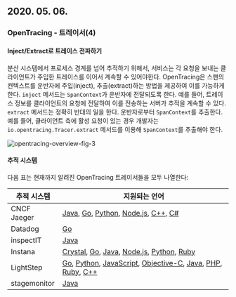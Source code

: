 ## 2020. 05. 06.

### OpenTracing - 트레이서(4)

#### Inject/Extract로 트레이스 전파하기

분산 시스템에서 프로세스 경계를 넘어 추적하기 위해서, 서비스는 각 요청을 보내는 클라이언트가 주입한 트레이스를 이어서 계속할 수 있어야한다. OpenTracing은 스팬의 컨텍스트를 운반자에 주입(inject), 추출(extract)하는 방법을 제공하여 이를 가능하게 한다. `inject` 메서드는 `SpanContext`가 운반자에 전달되도록 한다. 예를 들어, 트레이스 정보를 클라이언트의 요청에 전달하여 이를 전송하는 서버가 추적을 계속할 수 있다. `extract` 메서드는 정확히 반대의 일을 한다. 운반자로부터 `SpanContext`를 추출한다. 예를 들어, 클라이언트 측에 활성 요청이 있는 경우 개발자는 `io.opentracing.Tracer.extract` 메서드를 이용해 `SpanContext`를 추출해야 한다.

![opentracing-overview-fig-3](opentracing-overview-fig-3.png)

#### 추적 시스템

다음 표는 현재까지 알려진 OpenTracing 트레이서들을 모두 나열한다:

| 추적 시스템  | 지원되는 언어                                                |
| ------------ | ------------------------------------------------------------ |
| CNCF Jaeger  | [Java][jaeger-java], [Go][jaeger-go], [Python][jaeger-python], [Node.js][jaeger-node-js], [C++][jaeger-cpp], [C#][jaeger-csharp] |
| Datadog      | [Go][datadog-go]                                             |
| inspectIT    | [Java][inspectit-java]                                       |
| Instana      | [Crystal][instana-crystal], [Go][instana-go], [Java][instana-java], [Node.js][instana-node-js], [Python][instana-python], [Ruby][instana-ruby] |
| LightStep    | [Go][lightstep-go], [Python][lightstep-python], [JavaScript][lightstep-javascript], [Objective-C][lightstep-objc], [Java][lightstep-java], [PHP][lightstep-php], [Ruby][lightstep-ruby], [C++][lightstep-cpp] |
| stagemonitor | [Java][stagemonitor-java]                                    |



[jaeger-java]: https://github.com/jaegertracing/jaeger-client-java
[jaeger-go]: https://github.com/jaegertracing/jaeger-client-go
[jaeger-python]: https://github.com/jaegertracing/jaeger-client-python
[jaeger-node-js]: https://github.com/jaegertracing/jaeger-client-node
[jaeger-cpp]: https://github.com/jaegertracing/cpp-client
[jaeger-csharp]: https://github.com/jaegertracing/jaeger-client-csharp
[datadog-go]: https://github.com/DataDog/dd-opentracing-go
[inspectit-java]: https://github.com/inspectIT/inspectIT
[instana-crystal]: https://github.com/instana/crystal-sensor/blob/master/README.md
[instana-go]: https://github.com/instana/golang-sensor/blob/master/README.md
[instana-java]: https://github.com/instana/instana-java-opentracing/blob/master/README.md
[instana-node-js]: https://github.com/instana/nodejs-sensor/blob/master/README.md
[instana-python]: https://github.com/instana/python-sensor/blob/master/README.md
[instana-ruby]: https://github.com/instana/ruby-sensor/blob/master/README.md
[lightstep-go]: https://github.com/lightstep/lightstep-tracer-go
[lightstep-python]: https://github.com/lightstep/lightstep-tracer-python
[lightstep-javascript]: https://github.com/lightstep/lightstep-tracer-javascript
[lightstep-objc]: https://github.com/lightstep/lightstep-tracer-objc
[lightstep-java]: https://github.com/lightstep/lightstep-tracer-java
[lightstep-php]: https://github.com/lightstep/lightstep-tracer-php
[lightstep-ruby]: https://github.com/lightstep/lightstep-tracer-ruby
[lightstep-cpp]: https://github.com/lightstep/lightstep-tracer-cpp
[stagemonitor-java]: https://github.com/stagemonitor/stagemonitor
